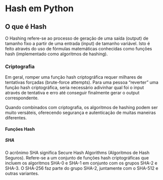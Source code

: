 # Hash em Python

## O que é Hash
O Hashing refere-se ao processo de geração de uma saída (output) de tamanho fixo a partir de uma entrada (input) de tamanho variável. Isto é feito através do uso de fórmulas matemáticas conhecidas como funções hash (implementado como algoritmos de hashing). 

### Criptografia
Em geral, romper uma função hash criptográfica requer milhares de tentativas forçadas (brute-force attempts). Para uma pessoa “reverter” uma função hash criptográfica, seria necessário adivinhar qual foi o input através de tentativa e erro até conseguir finalmente gerar o output correspondente.

Quando combinados com criptografia, os algoritmos de hashing podem ser muito versáteis, oferecendo segurança e autenticação de muitas maneiras diferentes.

#### Funções Hash

##### SHA
O acrônimo SHA significa Secure Hash Algorithms (Algoritmos de Hash Seguros). 
Refere-se a um conjunto de funções hash criptográficas que incluem os algoritmos SHA-0 e SHA-1 em conjunto com os grupos SHA-2 e SHA-3. 
O SHA-256 faz parte do grupo SHA-2, juntamente com o SHA-512 e outras variantes.
